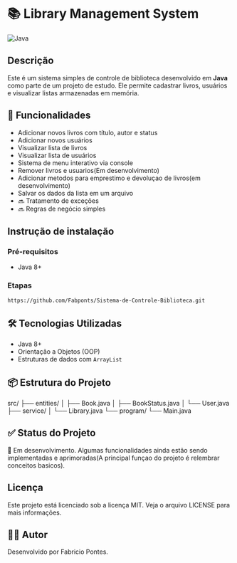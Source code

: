 # 📚 Library Management System
![Java](https://img.shields.io/badge/java-%23ED8B00.svg?style=for-the-badge&logo=openjdk&logoColor=white)

## Descrição
Este é um sistema simples de controle de biblioteca desenvolvido em **Java** como parte de um projeto de estudo. Ele permite cadastrar livros, usuários e visualizar listas armazenadas em memória.

## 🚀 Funcionalidades

- Adicionar novos livros com título, autor e status
- Adicionar novos usuários
- Visualizar lista de livros
- Visualizar lista de usuários
- Sistema de menu interativo via console
- Remover livros e usuarios(Em desenvolvimento)
- Adicionar metodos para emprestimo e devoluçao de livros(em desenvolvimento)
- Salvar os dados da lista em um arquivo
- 🔜 Tratamento de exceções
- 🔜 Regras de negócio simples

## Instrução de instalação
### Pré-requisitos
- Java 8+

### Etapas
```bash
https://github.com/Fabponts/Sistema-de-Controle-Biblioteca.git
```

## 🛠 Tecnologias Utilizadas
- Java 8+
- Orientação a Objetos (OOP)
- Estruturas de dados com `ArrayList`

## 📦 Estrutura do Projeto
src/ ├── entities/ │ ├── Book.java │ ├── BookStatus.java │ └── User.java ├── service/ │ └── Library.java └── program/ └── Main.java

## ✅ Status do Projeto
📌 Em desenvolvimento. 
Algumas funcionalidades ainda estão sendo implementadas e aprimoradas(A principal funçao do projeto é relembrar conceitos basicos).

## Licença
Este projeto está licenciado sob a licença MIT. Veja o arquivo LICENSE para mais informações.

## 👨‍💻 Autor
Desenvolvido por Fabricio Pontes.
